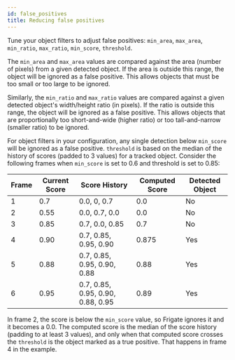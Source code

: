 ```yaml
---
id: false_positives
title: Reducing false positives
---
```


Tune your object filters to adjust false positives: `min_area`, `max_area`, `min_ratio`, `max_ratio`, `min_score`, `threshold`.

The `min_area` and `max_area` values are compared against the area (number of pixels) from a given detected object. If the area is outside this range, the object will be ignored as a false positive. This allows objects that must be too small or too large to be ignored.

Similarly, the `min_ratio` and `max_ratio` values are compared against a given detected object's width/height ratio (in pixels). If the ratio is outside this range, the object will be ignored as a false positive. This allows objects that are proportionally too short-and-wide (higher ratio) or too tall-and-narrow (smaller ratio) to be ignored.

For object filters in your configuration, any single detection below `min_score` will be ignored as a false positive. `threshold` is based on the median of the history of scores (padded to 3 values) for a tracked object. Consider the following frames when `min_score` is set to 0.6 and threshold is set to 0.85:

| Frame | Current Score | Score History                     | Computed Score | Detected Object |
| ----- | ------------- | --------------------------------- | -------------- | --------------- |
| 1     | 0.7           | 0.0, 0, 0.7                       | 0.0            | No              |
| 2     | 0.55          | 0.0, 0.7, 0.0                     | 0.0            | No              |
| 3     | 0.85          | 0.7, 0.0, 0.85                    | 0.7            | No              |
| 4     | 0.90          | 0.7, 0.85, 0.95, 0.90             | 0.875          | Yes             |
| 5     | 0.88          | 0.7, 0.85, 0.95, 0.90, 0.88       | 0.88           | Yes             |
| 6     | 0.95          | 0.7, 0.85, 0.95, 0.90, 0.88, 0.95 | 0.89           | Yes             |

In frame 2, the score is below the `min_score` value, so Frigate ignores it and it becomes a 0.0. The computed score is the median of the score history (padding to at least 3 values), and only when that computed score crosses the `threshold` is the object marked as a true positive. That happens in frame 4 in the example.
